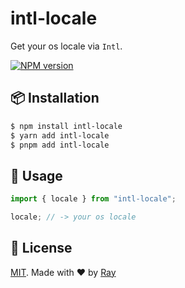 # intl-locale

Get your os locale via `Intl`.

[![NPM version](https://img.shields.io/npm/v/intl-locale?color=a1b858&label=)](https://www.npmjs.com/package/intl-locale)

## 📦 Installation

```bash
$ npm install intl-locale
$ yarn add intl-locale
$ pnpm add intl-locale
```

## 🚀 Usage

```ts
import { locale } from "intl-locale";

locale; // -> your os locale
```

## 📝 License

[MIT](./LICENSE). Made with ❤️ by [Ray](https://github.com/so1ve)